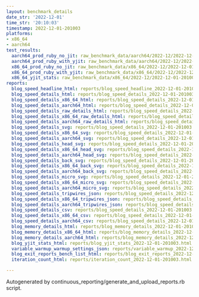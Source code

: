 ```yaml
---
layout: benchmark_details
date_str: '2022-12-01'
time_str: '20:10:03'
timestamp: 2022-12-01-201003
platforms:
- x86_64
- aarch64
test_results:
  aarch64_prod_ruby_no_jit: raw_benchmark_data/aarch64/2022-12/2022-12-01-201003_basic_benchmark_aarch64_prod_ruby_no_jit.json
  aarch64_prod_ruby_with_yjit: raw_benchmark_data/aarch64/2022-12/2022-12-01-201003_basic_benchmark_aarch64_prod_ruby_with_yjit.json
  x86_64_prod_ruby_no_jit: raw_benchmark_data/x86_64/2022-12/2022-12-01-201003_basic_benchmark_x86_64_prod_ruby_no_jit.json
  x86_64_prod_ruby_with_yjit: raw_benchmark_data/x86_64/2022-12/2022-12-01-201003_basic_benchmark_x86_64_prod_ruby_with_yjit.json
  x86_64_yjit_stats: raw_benchmark_data/x86_64/2022-12/2022-12-01-201003_basic_benchmark_x86_64_yjit_stats.json
reports:
  blog_speed_headline_html: reports/blog_speed_headline_2022-12-01-201003.html
  blog_speed_details_html: reports/blog_speed_details_2022-12-01-201003.html
  blog_speed_details_x86_64_html: reports/blog_speed_details_2022-12-01-201003.x86_64.html
  blog_speed_details_aarch64_html: reports/blog_speed_details_2022-12-01-201003.aarch64.html
  blog_speed_details_raw_details_html: reports/blog_speed_details_2022-12-01-201003.raw_details.html
  blog_speed_details_x86_64_raw_details_html: reports/blog_speed_details_2022-12-01-201003.x86_64.raw_details.html
  blog_speed_details_aarch64_raw_details_html: reports/blog_speed_details_2022-12-01-201003.aarch64.raw_details.html
  blog_speed_details_svg: reports/blog_speed_details_2022-12-01-201003.svg
  blog_speed_details_x86_64_svg: reports/blog_speed_details_2022-12-01-201003.x86_64.svg
  blog_speed_details_aarch64_svg: reports/blog_speed_details_2022-12-01-201003.aarch64.svg
  blog_speed_details_head_svg: reports/blog_speed_details_2022-12-01-201003.head.svg
  blog_speed_details_x86_64_head_svg: reports/blog_speed_details_2022-12-01-201003.x86_64.head.svg
  blog_speed_details_aarch64_head_svg: reports/blog_speed_details_2022-12-01-201003.aarch64.head.svg
  blog_speed_details_back_svg: reports/blog_speed_details_2022-12-01-201003.back.svg
  blog_speed_details_x86_64_back_svg: reports/blog_speed_details_2022-12-01-201003.x86_64.back.svg
  blog_speed_details_aarch64_back_svg: reports/blog_speed_details_2022-12-01-201003.aarch64.back.svg
  blog_speed_details_micro_svg: reports/blog_speed_details_2022-12-01-201003.micro.svg
  blog_speed_details_x86_64_micro_svg: reports/blog_speed_details_2022-12-01-201003.x86_64.micro.svg
  blog_speed_details_aarch64_micro_svg: reports/blog_speed_details_2022-12-01-201003.aarch64.micro.svg
  blog_speed_details_tripwires_json: reports/blog_speed_details_2022-12-01-201003.tripwires.json
  blog_speed_details_x86_64_tripwires_json: reports/blog_speed_details_2022-12-01-201003.x86_64.tripwires.json
  blog_speed_details_aarch64_tripwires_json: reports/blog_speed_details_2022-12-01-201003.aarch64.tripwires.json
  blog_speed_details_csv: reports/blog_speed_details_2022-12-01-201003.csv
  blog_speed_details_x86_64_csv: reports/blog_speed_details_2022-12-01-201003.x86_64.csv
  blog_speed_details_aarch64_csv: reports/blog_speed_details_2022-12-01-201003.aarch64.csv
  blog_memory_details_html: reports/blog_memory_details_2022-12-01-201003.html
  blog_memory_details_x86_64_html: reports/blog_memory_details_2022-12-01-201003.x86_64.html
  blog_memory_details_aarch64_html: reports/blog_memory_details_2022-12-01-201003.aarch64.html
  blog_yjit_stats_html: reports/blog_yjit_stats_2022-12-01-201003.html
  variable_warmup_warmup_settings_json: reports/variable_warmup_2022-12-01-201003.warmup_settings.json
  blog_exit_reports_bench_list_html: reports/blog_exit_reports_2022-12-01-201003.bench_list.html
  iteration_count_html: reports/iteration_count_2022-12-01-201003.html

---
```

Autogenerated by continuous_reporting/generate_and_upload_reports.rb script.
